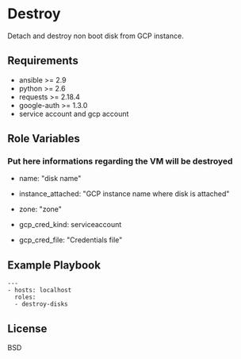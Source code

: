 Destroy
=========

Detach and destroy non boot disk from GCP instance.

Requirements
------------

* ansible >= 2.9
* python >= 2.6
* requests >= 2.18.4
* google-auth >= 1.3.0
* service account and gcp account

Role Variables
--------------

### Put here informations regarding the VM will be destroyed


* name: "disk name"

* instance_attached: "GCP instance name where disk is attached"

* zone: "zone"

* gcp_cred_kind: serviceaccount

* gcp_cred_file: "Credentials file"

Example Playbook
----------------
```
---
- hosts: localhost
  roles:
  - destroy-disks
```
License
-------

BSD
